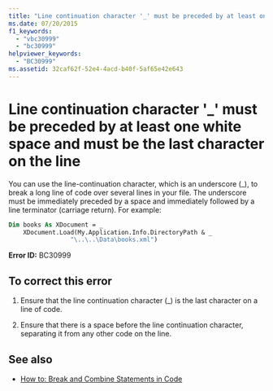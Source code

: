 ```yaml
---
title: "Line continuation character '_' must be preceded by at least one white space and must be the last character on the line"
ms.date: 07/20/2015
f1_keywords: 
  - "vbc30999"
  - "bc30999"
helpviewer_keywords: 
  - "BC30999"
ms.assetid: 32caf62f-52e4-4acd-b40f-5af65e42e643
---
```

# Line continuation character '_' must be preceded by at least one white space and must be the last character on the line
You can use the line-continuation character, which is an underscore (_), to break a long line of code over several lines in your file. The underscore must be immediately preceded by a space and immediately followed by a line terminator (carriage return). For example:  
  
```vb  
Dim books As XDocument = _  
    XDocument.Load(My.Application.Info.DirectoryPath & _  
                 "\..\..\Data\books.xml")  
```  
  
 **Error ID:** BC30999  
  
## To correct this error  
  
1. Ensure that the line continuation character (_) is the last character on a line of code.  
  
2. Ensure that there is a space before the line continuation character, separating it from any other code on the line.  
  
## See also

- [How to: Break and Combine Statements in Code](../programming-guide/program-structure/how-to-break-and-combine-statements-in-code.md)
